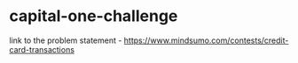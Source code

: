 # capital-one-challenge

link to the problem statement - <a href="https://www.mindsumo.com/contests/credit-card-transactions" target="_blank">https://www.mindsumo.com/contests/credit-card-transactions</a>
